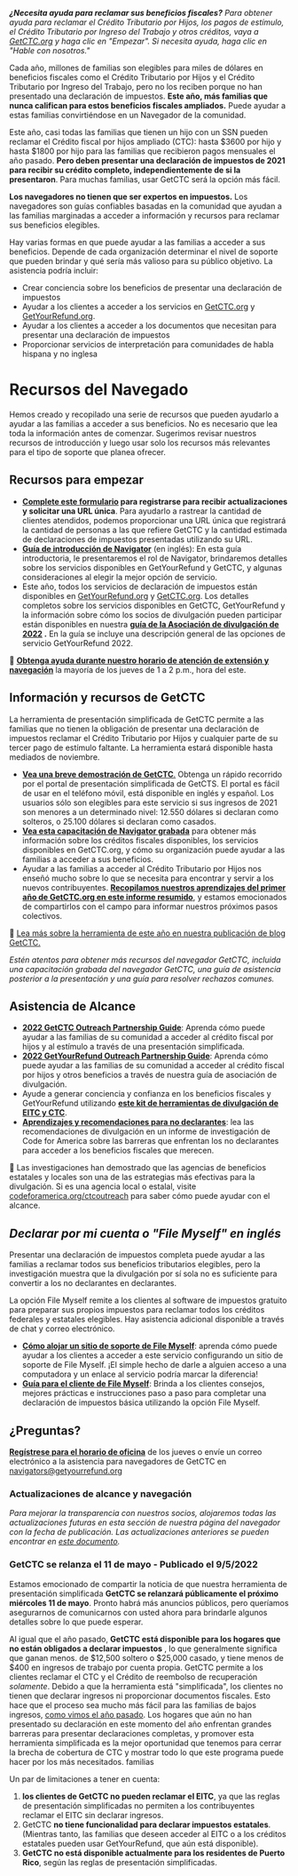 _**¿Necesita ayuda para reclamar sus beneficios fiscales?** Para obtener ayuda para reclamar el Crédito Tributario por Hijos, los pagos de estímulo, el Crédito Tributario por Ingreso del Trabajo y otros créditos, vaya a [GetCTC.org](https://www.getctc.org/es) y haga clic en "Empezar". Si necesita ayuda, haga clic en "Hable con nosotros."_

Cada año, millones de familias son elegibles para miles de dólares en beneficios fiscales como el Crédito Tributario por Hijos y el Crédito Tributario por Ingreso del Trabajo, pero no los reciben porque no han presentado una declaración de impuestos. **Este año, más familias que nunca califican para estos beneficios fiscales ampliados.** Puede ayudar a estas familias convirtiéndose en un Navegador de la comunidad.

Este año, casi todas las familias que tienen un hijo con un SSN pueden reclamar el Crédito fiscal por hijos ampliado (CTC): hasta $3600 por hijo y hasta $1800 por hijo para las familias que recibieron pagos mensuales el año pasado. **Pero deben presentar una declaración de impuestos de 2021 para recibir su crédito completo, independientemente de si la presentaron**. Para muchas familias, usar GetCTC será la opción más fácil.

**Los navegadores no tienen que ser expertos en impuestos.** Los navegadores son guías confiables basadas en la comunidad que ayudan a las familias marginadas a acceder a información y recursos para reclamar sus beneficios elegibles.

Hay varias formas en que puede ayudar a las familias a acceder a sus beneficios. Depende de cada organización determinar el nivel de soporte que pueden brindar y qué sería más valioso para su público objetivo. La asistencia podría incluir:

- Crear conciencia sobre los beneficios de presentar una declaración de impuestos
- Ayudar a los clientes a acceder a los servicios en [GetCTC.org](https://www.getctc.org/es) y [GetYourRefund.org](https://www.getyourrefund.org/es).
- Ayudar a los clientes a acceder a los documentos que necesitan para presentar una declaración de impuestos
- Proporcionar servicios de interpretación para comunidades de habla hispana y no inglesa

# Recursos del Navegado

Hemos creado y recopilado una serie de recursos que pueden ayudarlo a ayudar a las familias a acceder a sus beneficios. No es necesario que lea toda la información antes de comenzar. Sugerimos revisar nuestros recursos de introducción y luego usar solo los recursos más relevantes para el tipo de soporte que planea ofrecer.

## Recursos para empezar

- **[Complete este formulario](https://airtable.com/shrHvPtoDS8VzSOXN) para registrarse para recibir actualizaciones y solicitar una URL única**. Para ayudarlo a rastrear la cantidad de clientes atendidos, podemos proporcionar una URL única que registrará la cantidad de personas a las que refiere GetCTC y la cantidad estimada de declaraciones de impuestos presentadas utilizando su URL.
- **[Guía de introducción de Navigator](https://codeforamerica.org/wp-content/uploads/2022/04/navigator-guide-2022.pdf)** (en inglés): En esta guía introductoria, le presentaremos el rol de Navigator, brindaremos detalles sobre los servicios disponibles en GetYourRefund y GetCTC, y algunas consideraciones al elegir la mejor opción de servicio.
- Este año, todos los servicios de declaración de impuestos están disponibles en [GetYourRefund.org](https://www.getyourrefund.org/es) y [GetCTC.org](http://www.getctc.org/es). Los detalles completos sobre los servicios disponibles en GetCTC, GetYourRefund y la información sobre cómo los socios de divulgación pueden participar están disponibles en nuestra **[guía de la Asociación de divulgación de 2022](https://codeforamerica.org/getyourrefund-outreach) .** En la guía se incluye una descripción general de las opciones de servicio GetYourRefund 2022.


📌 **[Obtenga ayuda durante nuestro horario de atención de extensión y navegación](https://calendly.com/coreilly-3/nonprofit-outreach-navigation-office-hours)** la mayoría de los jueves de 1 a 2 p.m., hora del este.

</aside>

## Información y recursos de GetCTC

La herramienta de presentación simplificada de GetCTC permite a las familias que no tienen la obligación de presentar una declaración de impuestos reclamar el Crédito Tributario por Hijos y cualquier parte de su tercer pago de estímulo faltante. La herramienta estará disponible hasta mediados de noviembre.

- **[Vea una breve demostración de GetCTC](https://web.archive.org/web/20211220035554/https://youtu.be/PSth7ly2QFM)**[.](https://web.archive.org/web/20211220035554/https://www.youtube.com/watch?v=nGoyN_M9SfQ) Obtenga un rápido recorrido por el portal de presentación simplificada de GetCTS. El portal es fácil de usar en el teléfono móvil, está disponible en inglés y español. Los usuarios sólo son elegibles para este servicio si sus ingresos de 2021 son menores a un determinado nivel: 12.550 dólares si declaran como solteros, o 25.100 dólares si declaran como casados.
- **[Vea esta capacitación de Navigator grabada](https://youtu.be/YvA5xHsH6Uw)** para obtener más información sobre los créditos fiscales disponibles, los servicios disponibles en GetCTC.org, y cómo su organización puede ayudar a las familias a acceder a sus beneficios.
- Ayudar a las familias a acceder al Crédito Tributario por Hijos nos enseñó mucho sobre lo que se necesita para encontrar y servir a los nuevos contribuyentes. **[Recopilamos nuestros aprendizajes del primer año de GetCTC.org en este informe resumido](https://codeforamerica.org/wp-content/uploads/2022/01/lessons-from-simplified-filing-in-2021-getctc-report-january-2022.pdf)**, y estamos emocionados de compartirlos con el campo para informar nuestros próximos pasos colectivos.


📌 [Lea más sobre la herramienta de este año en nuestra publicación de blog GetCTC.](https://codeforamerica.org/news/helping-families-tax-benefits-2022-filing-season/)

</aside>

*Estén atentos para obtener más recursos del navegador GetCTC, incluida una capacitación grabada del navegador GetCTC, una guía de asistencia posterior a la presentación y una guía para resolver rechazos comunes.*

## Asistencia de Alcance

- [**2022 GetCTC Outreach Partnership Guide**](https://files.codeforamerica.org/2022/05/10140910/getctc-outreach-partnerships-guide-may-2022-code-for-america.pdf?_ga=2.203786896.1620481273.1652989069-1892405044.1643823539): Aprenda cómo puede ayudar a las familias de su comunidad a acceder al crédito fiscal por hijos y al estímulo a través de una presentación simplificada.
- [**2022 GetYourRefund Outreach Partnership Guide**](https://files.codeforamerica.org/2022/02/15163444/2022-getyourrefund-outreach-partnerships-guide-code-for-america.pdf): Aprenda cómo puede ayudar a las familias de su comunidad a acceder al crédito fiscal por hijos y otros beneficios a través de nuestra guía de asociación de divulgación.
- Ayude a generar conciencia y confianza en los beneficios fiscales y GetYourRefund utilizando **[este kit de herramientas de divulgación de EITC y CTC](https://thesocialpresskit.com/ctcoutreach)**.
- [**Aprendizajes y recomendaciones para no declarantes**](https://files.codeforamerica.org/2021/06/16174016/filer-learnings-and-recommendations-april-2021.pdf): lea las recomendaciones de divulgación en un informe de investigación de Code for America sobre las barreras que enfrentan los no declarantes para acceder a los beneficios fiscales que merecen.


📌 Las investigaciones han demostrado que las agencias de beneficios estatales y locales son una de las estrategias más efectivas para la divulgación. Si es una agencia local o estalal, visite  [codeforamerica.org/ctcoutreach](http://codeforamerica.org/ctcoutreach) para saber cómo puede ayudar con el alcance.

</aside>

## ***Declarar por mi cuenta o "File Myself" en inglés***

Presentar una declaración de impuestos completa puede ayudar a las familias a reclamar todos sus beneficios tributarios elegibles, pero la investigación muestra que la divulgación por sí sola no es suficiente para convertir a los no declarantes en declarantes.

La opción File Myself remite a los clientes al software de impuestos gratuito para preparar sus propios impuestos para reclamar todos los créditos federales y estatales elegibles. Hay asistencia adicional disponible a través de chat y correo electrónico.

- [**Cómo alojar un sitio de soporte de File Myself**](https://codeforamerica.org/wp-content/uploads/2022/03/setting-up-a-file-myself-support-site-navigator-guide.pdf): aprenda cómo puede ayudar a los clientes a acceder a este servicio configurando un sitio de soporte de File Myself. ¡El simple hecho de darle a alguien acceso a una computadora y un enlace al servicio podría marcar la diferencia!
- [**Guía para el cliente de File Myself**](https://codeforamerica.org/wp-content/uploads/2022/03/file-myself-with-getyourrefund-client-guide.pdf): Brinda a los clientes consejos, mejores prácticas e instrucciones paso a paso para completar una declaración de impuestos básica utilizando la opción File Myself.

## ¿Preguntas?

[**Regístrese para el horario de oficina**](https://calendly.com/coreilly-3/nonprofit-outreach-navigation-office-hours) de los jueves o envíe un correo electrónico a la asistencia para navegadores de GetCTC en [navigators@getyourrefund.org](mailto:navigators@getyourrefund.org)

### Actualizaciones de alcance y navegación

*Para mejorar la transparencia con nuestros socios, alojaremos todas las actualizaciones futuras en esta sección de nuestra página del navegador con la fecha de publicación. Las actualizaciones anteriores se pueden encontrar en [este documento](https://docs.google.com/document/d/1IW05-RwNHh2gEVfEb1TwA59ojQE2XntfzlJm8UMW_-k/edit?usp=sharing).*

### GetCTC se relanza el 11 de mayo - Publicado el 9/5/2022

Estamos emocionado de compartir la noticia de que nuestra herramienta de presentación simplificada **GetCTC se relanzará públicamente el próximo miércoles 11 de mayo**. Pronto habrá más anuncios públicos, pero queríamos asegurarnos de comunicarnos con usted ahora para brindarle algunos detalles sobre lo que puede esperar.

Al igual que el año pasado, **GetCTC está disponible para los hogares que no están obligados a declarar impuestos** , lo que generalmente significa que ganan menos. de $12,500 soltero o $25,000 casado, y tiene menos de $400 en ingresos de trabajo por cuenta propia. GetCTC permite a los clientes reclamar el CTC y el Crédito de reembolso de recuperación *solamente*. Debido a que la herramienta está "simplificada", los clientes no tienen que declarar ingresos ni proporcionar documentos fiscales. Esto hace que el proceso sea mucho más fácil para las familias de bajos ingresos, [como vimos el año pasado](https://codeforamerica.org/news/getctc-simplified-filing-report-2021/). Los hogares que aún no han presentado su declaración en este momento del año enfrentan grandes barreras para presentar declaraciones completas, y promover esta herramienta simplificada es la mejor oportunidad que tenemos para cerrar la brecha de cobertura de CTC y mostrar todo lo que este programa puede hacer por los más necesitados. familias

Un par de limitaciones a tener en cuenta:

1. **los clientes de GetCTC no pueden reclamar el EITC**, ya que las reglas de presentación simplificadas no permiten a los contribuyentes reclamar el EITC sin declarar ingresos.
2. GetCTC **no tiene funcionalidad para declarar impuestos estatales**. (Mientras tanto, las familias que deseen acceder al EITC o a los créditos estatales pueden usar GetYourRefund, que aún está disponible).
3. **GetCTC no está disponible actualmente para los residentes de Puerto Rico**, según las reglas de presentación simplificadas.